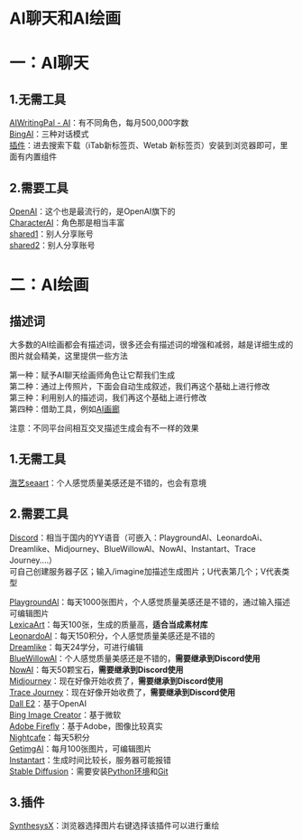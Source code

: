 # AI聊天和AI绘画
# 一：AI聊天
## 1.无需工具
[AIWritingPal - AI](https://aiwritingpal.com/?ref=1ev196472024ef0f3a)：有不同角色，每月500,000字数  
[BingAI](https://github.com/adams549659584/go-proxy-bingai)：三种对话模式  
[插件](https://chrome.zzzmh.cn/#/index)：进去搜索下载（iTab新标签页、Wetab 新标签页）安装到浏览器即可，里面有内置组件  
## 2.需要工具
[OpenAI](https://openai.com/)：这个也是最流行的，是OpenAI旗下的  
[CharacterAI](https://beta.character.ai/)：角色那是相当丰富  
[shared1](https://chat-shared1.zhile.io/)：别人分享账号  
[shared2](https://chat-shared.zhile.io/)：别人分享账号  

# 二：AI绘画
## 描述词  
大多数的AI绘画都会有描述词，很多还会有描述词的增强和减弱，越是详细生成的图片就会精美，这里提供一些方法  

第一种：赋予AI聊天绘画师角色让它帮我们生成  
第二种：通过上传照片，下面会自动生成叙述，我们再这个基础上进行修改  
第三种：利用别人的描述词，我们再这个基础上进行修改            
第四种：借助工具，例如[AI画廊](https://www.aigallery.top/)  
          
注意：不同平台间相互交叉描述生成会有不一样的效果  
## 1.无需工具
[海艺seaart](https://www.seaart.ai/s/o3731-)：个人感觉质量美感还是不错的，也会有意境   
## 2.需要工具  
[Discord](https://discord.com/)：相当于国内的YY语音（可嵌入：PlaygroundAl、LeonardoAi、Dreamlike、Midjourney、BlueWillowAl、NowAI、Instantart、Trace Journey....）  
可自己创建服务器子区；输入/imagine加描述生成图片；U代表第几个；V代表类型  

[PlaygroundAl](https://playgroundai.com/)：每天1000张图片，个人感觉质量美感还是不错的，通过输入描述可编辑图片  
[LexicaArt](https://lexica.art/)：每天100张，生成的质量高，**适合当成素材库**  
[LeonardoAI](https://app.leonardo.ai/)：每天150积分，个人感觉质量美感还是不错的  
[Dreamlike](https://dreamlike.art/)：每天24学分，可进行编辑   
[BlueWillowAl](https://www.bluewillow.ai/)：个人感觉质量美感还是不错的，**需要继承到Discord使用**   
[NowAI](https://nowai.ai/)：每天50颗宝石，**需要继承到Discord使用**  
[Midjourney](https://www.midjourney.com/home/)：现在好像开始收费了，**需要继承到Discord使用**  
[Trace Journey](https://discord.gg/e9khfZVE)：现在好像开始收费了，**需要继承到Discord使用**  
[Dall E2](https://openai.com/dall-e-2)：基于OpenAI  
[Bing Image Creator](https://cn.bing.com/create)：基于微软  
[Adobe Firefly](https://firefly.adobe.com/denied.html)：基于Adobe，图像比较真实  
[Nightcafe](https://nightcafe.studio/)：每天5积分  
[GetimgAI](https://getimg.ai/ref/08OCcACr0)：每月100张图片，可编辑图片  
[Instantart](https://instantart.io/)：生成时间比较长，服务器可能报错  
[Stable Diffusion](https://github.com/AUTOMATIC1111/stable-diffusion-webui)：需要安装[Python环境](https://www.python.org/downloads/release/python-3106/)和[Git](https://git-scm.com/download/win)  
## 3.插件
[SynthesysX](https://synthesys.io/x/)：浏览器选择图片右键选择该插件可以进行重绘    









